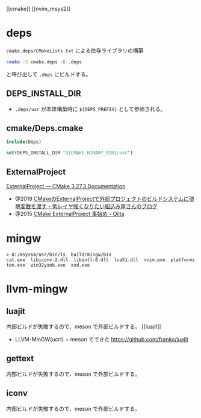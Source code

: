 [[cmake]]
[[nvim_msys2]]
# deps
`cmake.deps/CMakeLists.txt` による依存ライブラリの構築 

```sh
cmake -S cmake.deps -B .deps
```

と呼び出して `.deps` にビルドする。

## DEPS_INSTALL_DIR
- `.deps/usr` が本体構築時に `${DEPS_PREFIX}`  として参照される。

## cmake/Deps.cmake
```cmake
include(Deps)
```

```cmake
set(DEPS_INSTALL_DIR "${CMAKE_BINARY_DIR}/usr")
```

## ExternalProject
[ExternalProject — CMake 3.27.3 Documentation](https://cmake.org/cmake/help/latest/module/ExternalProject.html)
- @2019 [CMakeのExternalProjectで外部プロジェクトのビルドシステムに環境変数を渡す - 低レイヤ強くなりたい組込み屋さんのブログ](https://tomo-wait-for-it-yuki.hatenablog.com/entry/2019/03/24/050000)
- @2015 [CMake ExternalProject 事始め - Qiita](https://qiita.com/trairia/items/d20860d61f0e1eb2fb72)

# mingw
```
> D:/msys64/usr/bin/ls  build/mingw/bin
cat.exe  libiconv-2.dll  libintl-8.dll  lua51.dll  nvim.exe  platforms  tee.exe  win32yank.exe  xxd.exe
```

# llvm-mingw
## luajit
内部ビルドが失敗するので、meson で外部ビルドする。
[[luajit]]
- LLVM-MInGW(ucrt) + meson でできた https://github.com/franko/luajit

## gettext
内部ビルドが失敗するので、meson で外部ビルドする。

## iconv
内部ビルドが失敗するので、meson で外部ビルドする。

